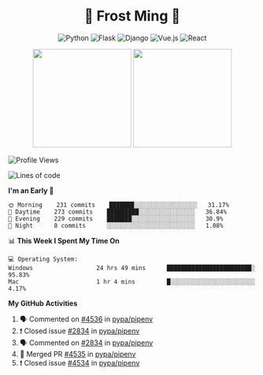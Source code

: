 <h1 align="center">🦄 Frost Ming 🐍</h1>

<div align="center">

![Python](https://img.shields.io/badge/-Python-%233776ab?logo=python&style=for-the-badge&logoColor=white)
![Flask](https://img.shields.io/badge/-Flask-%23eeeeee?logo=flask&style=for-the-badge&logoColor=black)
![Django](https://img.shields.io/badge/-Django-%23092E20?logo=django&style=for-the-badge&logoColor=white)
![Vue.js](https://img.shields.io/badge/-Vue.js-%234fc08d?logo=vue.js&style=for-the-badge&logoColor=white)
![React](https://img.shields.io/badge/-React-%2357d8fb?logo=react&style=for-the-badge&logoColor=white)

</div>

<p align="center">
  <img height="200" src="https://github-readme-stats.vercel.app/api?username=frostming&show_icons=true&theme=dracula&include_all_commits=true" />
  <img height="200" src="https://github-readme-stats.vercel.app/api/top-langs/?username=frostming&theme=dracula&show_icons=true" />
</p>

<!--START_SECTION:waka-->
![Profile Views](http://img.shields.io/badge/Profile%20Views-23-blue)

![Lines of code](https://img.shields.io/badge/From%20Hello%20World%20I%27ve%20Written-13.9%20million%20lines%20of%20code-blue)

**I'm an Early 🐤** 

```text
🌞 Morning    231 commits    ███████░░░░░░░░░░░░░░░░░░   31.17% 
🌆 Daytime    273 commits    █████████░░░░░░░░░░░░░░░░   36.84% 
🌃 Evening    229 commits    ███████░░░░░░░░░░░░░░░░░░   30.9% 
🌙 Night      8 commits      ░░░░░░░░░░░░░░░░░░░░░░░░░   1.08%

```


📊 **This Week I Spent My Time On** 

```text
💻 Operating System: 
Windows                  24 hrs 49 mins      ████████████████████████░   95.83% 
Mac                      1 hr 4 mins         █░░░░░░░░░░░░░░░░░░░░░░░░   4.17%

```


<!--END_SECTION:waka-->

**My GitHub Activities**

<!--START_SECTION:activity-->
1. 🗣 Commented on [#4536](https://github.com/pypa/pipenv/issues/4536) in [pypa/pipenv](https://github.com/pypa/pipenv)
2. ❗️ Closed issue [#2834](https://github.com/pypa/pipenv/issues/2834) in [pypa/pipenv](https://github.com/pypa/pipenv)
3. 🗣 Commented on [#2834](https://github.com/pypa/pipenv/issues/2834) in [pypa/pipenv](https://github.com/pypa/pipenv)
4. 🎉 Merged PR [#4535](https://github.com/pypa/pipenv/pull/4535) in [pypa/pipenv](https://github.com/pypa/pipenv)
5. ❗️ Closed issue [#4534](https://github.com/pypa/pipenv/issues/4534) in [pypa/pipenv](https://github.com/pypa/pipenv)
<!--END_SECTION:activity-->
